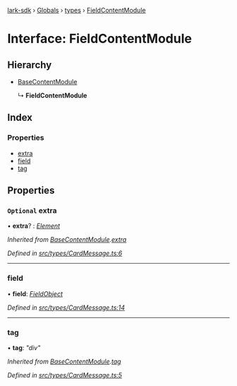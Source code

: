 [lark-sdk](../README.md) › [Globals](../globals.md) › [types](../modules/types.md) › [FieldContentModule](types.fieldcontentmodule.md)

# Interface: FieldContentModule

## Hierarchy

* [BaseContentModule](types.basecontentmodule.md)

  ↳ **FieldContentModule**

## Index

### Properties

* [extra](types.fieldcontentmodule.md#optional-extra)
* [field](types.fieldcontentmodule.md#field)
* [tag](types.fieldcontentmodule.md#tag)

## Properties

### `Optional` extra

• **extra**? : *[Element](../modules/types.md#element)*

*Inherited from [BaseContentModule](types.basecontentmodule.md).[extra](types.basecontentmodule.md#optional-extra)*

*Defined in [src/types/CardMessage.ts:6](https://github.com/TbhT/lark-sdk/blob/5ecb791/src/types/CardMessage.ts#L6)*

___

###  field

• **field**: *[FieldObject](types.fieldobject.md)*

*Defined in [src/types/CardMessage.ts:14](https://github.com/TbhT/lark-sdk/blob/5ecb791/src/types/CardMessage.ts#L14)*

___

###  tag

• **tag**: *"div"*

*Inherited from [BaseContentModule](types.basecontentmodule.md).[tag](types.basecontentmodule.md#tag)*

*Defined in [src/types/CardMessage.ts:5](https://github.com/TbhT/lark-sdk/blob/5ecb791/src/types/CardMessage.ts#L5)*
